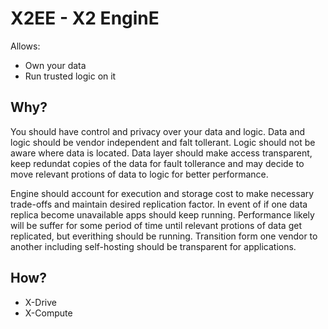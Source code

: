 # X2EE - X2 EnginE

Allows:
  * Own your data
  * Run trusted logic on it

## Why?

You should have control and privacy over your data and logic. Data and logic should be vendor independent and falt tollerant. Logic should not be aware where data is located. Data layer should make access transparent, keep redundat copies of the data for fault tollerance and may decide to move relevant protions of data to logic for better performance.  

Engine should account for execution and storage cost to make necessary trade-offs and maintain desired replication factor. In event of if one data replica become unavailable apps should keep running. Performance likely will be suffer for some period of time until relevant protions of data get replicated, but everithing should be running. Transition form one vendor to another including self-hosting should be transparent for applications.

## How?

  * X-Drive
  * X-Compute
